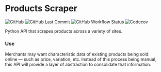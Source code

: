 # Products Scraper

![GitHub](https://img.shields.io/github/license/alazsengul/products-scraper)
![GitHub Last Commit](https://img.shields.io/github/last-commit/alazsengul/products-scraper)
![GitHub Workflow Status](https://img.shields.io/github/workflow/status/alazsengul/products-scraper/python-app)
![Codecov](https://img.shields.io/codecov/c/github/alazsengul/products-scraper)

Python API that scrapes products across a variety of sites.

### Use
Merchants may want characteristic data of existing products being sold online — such as price, variation, etc. Instead of this process being manual, this API will provide a layer of abstraction to consolidate that information.
